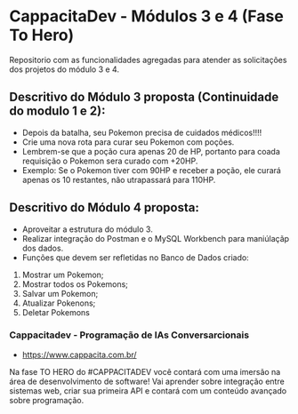 # CappacitaDev - Módulos 3 e 4 (Fase To Hero)

Repositorio com as funcionalidades agregadas para atender as solicitações dos projetos do módulo 3 e 4.

## Descritivo do Módulo 3 proposta (Continuidade do modulo 1 e 2):

- Depois da batalha, seu Pokemon precisa de cuidados médicos!!!!
- Crie uma nova rota para curar seu Pokemon com poções.
- Lembrem-se que a poção cura apenas 20 de HP, portanto para coada requisição o Pokemon sera curado com +20HP.
- Exemplo: Se o Pokemon tiver com 90HP e receber a poção, ele curará apenas os 10 restantes, não utrapassará para 110HP.

## Descritivo do Módulo 4 proposta:

- Aproveitar a estrutura do módulo 3.
- Realizar integração do Postman e o MySQL Workbench para maniúlaçãp dos dados.
- Funções que devem ser refletidas no Banco de Dados criado:

 1. Mostrar um Pokemon; 
 2. Mostrar todos os Pokemons;
 3. Salvar um Pokemon;
 4. Atualizar Pokenons;
 5. Deletar Pokemons
 

### Cappacitadev - Programação de IAs Conversarcionais

- https://www.cappacita.com.br/


Na fase TO HERO do #CAPPACITADEV você contará com uma imersão na área de desenvolvimento de software! Vai aprender sobre integração entre sistemas web, criar sua primeira API e contará com um conteúdo avançado sobre programação.
